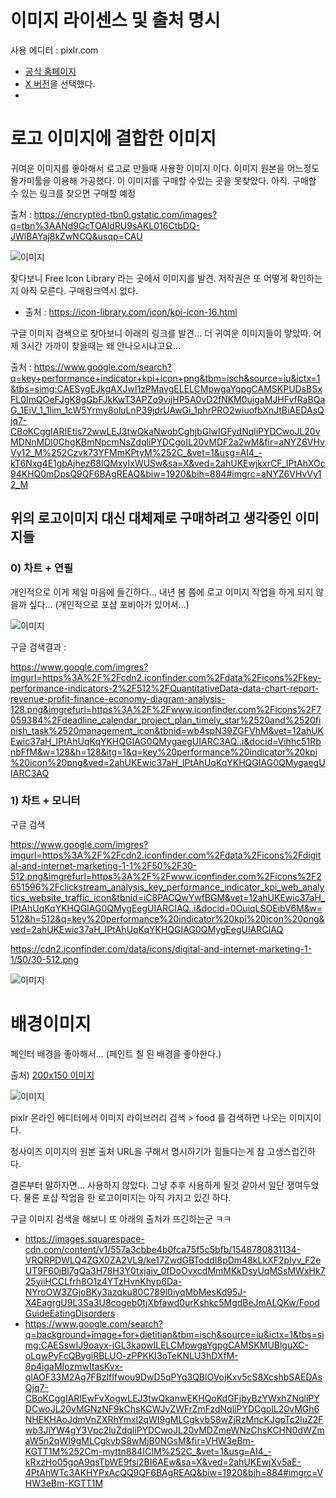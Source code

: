 # 이미지 라이센스 및 출처 명시

사용 에디터 : pixlr.com

- [공식 홈페이지](https://pixlr.com/kr/)
- [X 버전](https://pixlr.com/kr/x/)을 선택했다. 
- 



# 로고 이미지에 결합한 이미지



귀여운 이미지를 좋아해서 로고로 만들때 사용한 이미지 이다. 이미지 원본을 어느정도 올가미툴을 이용해 가공했다. 이 이미지를 구매할 수있는 곳을 못찾았다. 아직. 구매할 수 있는 링크를 찾으면 구매할 예정

출처 : https://encrypted-tbn0.gstatic.com/images?q=tbn%3AANd9GcTOAldRU9sAKL016CtbDQ-JWlBAYaj8kZwNCQ&usqp=CAU

![이미지](https://encrypted-tbn0.gstatic.com/images?q=tbn%3AANd9GcTOAldRU9sAKL016CtbDQ-JWlBAYaj8kZwNCQ&usqp=CAU)



찾다보니 Free Icon Library 라는 곳에서 이미지를 발견. 저작권은 또 어떻게 확인하는지 아직 모른다. 구매링크역시 없다.

- 출처 : https://icon-library.com/icon/kpi-icon-16.html 



구글 이미지 검색으로 찾아보니 아래의 링크를 발견... 더 귀여운 이미지들이 맣았따. 어제 3시간 가까이 찾을때는 왜 안나오시냐고요...  

출처 : https://www.google.com/search?q=key+performance+indicator+kpi+icon+png&tbm=isch&source=iu&ictx=1&tbs=simg:CAESygEJkgAXJwI1zPMavgELELCMpwgaYgpgCAMSKPUDsBSxFL0ImQOeFJgK8gGbFJkKwT3APZo9vijHP5A0vD2fNKM0uigaMJHFvfRaBQaG_1EiV_1_1lim_1cW5Yrmy8oluLnP39jdrUAwGi_1phrPRO2wiuofbXnJtBiAEDAsQjq7-CBoKCggIARIEtis72wwLEJ3twQkaNwobCghjbGlwIGFydNqliPYDCwoJL20vMDNnMDl0ChgKBmNpcmNsZdqliPYDCgoIL20vMDF2a2wM&fir=aNYZ6VHvVy12_M%252Czvk73YFMmKPtyM%252C_&vet=1&usg=AI4_-kT6Nxg4E1gbAjhez68IQMxyIxWUSw&sa=X&ved=2ahUKEwjkxrCF_IPtAhXOc94KHQ0mDpsQ9QF6BAgREAQ&biw=1920&bih=884#imgrc=aNYZ6VHvVy12_M



## 위의 로고이미지 대신 대체제로 구매하려고 생각중인 이미지들

### 0) 차트 + 연필

개인적으로 이게 제일 마음에 들긴하다... 내년 봄 쯤에 로고 이미지 작업을 하게 되지 않을까 싶다... (개인적으로 포샵 포비아가 있어서...)

![이미지](https://cdn2.iconfinder.com/data/icons/key-performance-indicators-2/512/QuantitativeData-data-chart-report-revenue-profit-finance-economy-diagram-analysis-128.png)

구글 검색결과 :  

https://www.google.com/imgres?imgurl=https%3A%2F%2Fcdn2.iconfinder.com%2Fdata%2Ficons%2Fkey-performance-indicators-2%2F512%2FQuantitativeData-data-chart-report-revenue-profit-finance-economy-diagram-analysis-128.png&imgrefurl=https%3A%2F%2Fwww.iconfinder.com%2Ficons%2F7059384%2Fdeadline_calendar_project_plan_timely_star%2520and%2520finish_task%2520management_icon&tbnid=wb4spN39ZGFVhM&vet=12ahUKEwic37aH_IPtAhUqKqYKHQGIAG0QMygaegUIARC3AQ..i&docid=Vihhc51RbnbFfM&w=128&h=128&itg=1&q=key%20performance%20indicator%20kpi%20icon%20png&ved=2ahUKEwic37aH_IPtAhUqKqYKHQGIAG0QMygaegUIARC3AQ



### 1) 차트 + 모니터

구글 검색

https://www.google.com/imgres?imgurl=https%3A%2F%2Fcdn2.iconfinder.com%2Fdata%2Ficons%2Fdigital-and-internet-marketing-1-1%2F50%2F30-512.png&imgrefurl=https%3A%2F%2Fwww.iconfinder.com%2Ficons%2F2651596%2Fclickstream_analysis_key_performance_indicator_kpi_web_analytics_website_traffic_icon&tbnid=iC8PACQwYwfBGM&vet=12ahUKEwic37aH_IPtAhUqKqYKHQGIAG0QMygEegUIARCIAQ..i&docid=0OuiqLSOEibV6M&w=512&h=512&q=key%20performance%20indicator%20kpi%20icon%20png&ved=2ahUKEwic37aH_IPtAhUqKqYKHQGIAG0QMygEegUIARCIAQ

https://cdn2.iconfinder.com/data/icons/digital-and-internet-marketing-1-1/50/30-512.png

![이미지](https://cdn2.iconfinder.com/data/icons/digital-and-internet-marketing-1-1/50/30-512.png)





# 배경이미지 

페인터 배경을 좋아해서... (페인트 칠 된 배경을 좋아한다.)

출처) [200x150 이미지](https://images.unsplash.com/photo-1515003197210-e0cd71810b5f?ixlib=rb-1.2.1&q=80&fm=jpg&crop=entropy&cs=tinysrgb&w=200&fit=max&ixid=eyJhcHBfaWQiOjQ1MzM1fQ)

![이미지](https://images.unsplash.com/photo-1515003197210-e0cd71810b5f?ixlib=rb-1.2.1&q=80&fm=jpg&crop=entropy&cs=tinysrgb&w=200&fit=max&ixid=eyJhcHBfaWQiOjQ1MzM1fQ)

pixlr 온라인 에디터에서 이미지 라이브러리 검색 > food 를 검색하면 나오는 이미지이다.

정사이즈 이미지의 원본 출처 URL을 구해서 명시하기가 힘들다는게 참 고생스럽긴하다.

결론부터 말하자면... 사용하지 않았다. 그냥 추후 사용하게 될것 같아서 일단 쟁여두었다. 물론 포샵 작업을 한 로고이미지는 아직 가지고 있긴 하다. 

구글 이미지 검색을 해보니 또 아래의 출처가 뜨긴하는군 ㅋㅋ

- https://images.squarespace-cdn.com/content/v1/557a3cbbe4b0fca75f5c5bfb/1548780831134-VRQRPDWLQ4ZGX0ZA2VL9/ke17ZwdGBToddI8pDm48kLkXF2pIyv_F2eUT9F60jBl7gQa3H78H3Y0txjaiv_0fDoOvxcdMmMKkDsyUqMSsMWxHk725yiiHCCLfrh8O1z4YTzHvnKhyp6Da-NYroOW3ZGjoBKy3azqku80C789l0iyqMbMesKd95J-X4EagrgU9L3Sa3U8cogeb0tjXbfawd0urKshkc5MgdBeJmALQKw/FoodGuideEatingDisorders
- https://www.google.com/search?q=background+image+for+dietitian&tbm=isch&source=iu&ictx=1&tbs=simg:CAESswIJ9oayx-jGL3kapwILELCMpwgaYgpgCAMSKMUBlguXC-oLqwPyFcQBygiRBLUO-zPPKKI3oTeKNLU3hDXfM-8p4igaMIozmwItasKvx-qlAOF33M2Ag7FBzlfIfwou9DwD5qPYg3QBlOVojKxv5cS8XcshbSAEDAsQjq7-CBoKCggIARIEwFvXogwLEJ3twQkanwEKHQoKdGFjbyBzYWxhZNqliPYDCwoJL20vMGNzNF9kChsKCWJyZWFrZmFzdNqliPYDCgoIL20vMGh6NHEKHAoJdmVnZXRhYmxl2qWI9gMLCgkvbS8wZjRzMncKJgoTc2luZ2Fwb3JlYW4gY3Vpc2luZdqliPYDCwoJL20vMDZmeWNzChsKCHN0dWZmaW5n2qWI9gMLCgkvbS8wMjB0NGsM&fir=VHW3eBm-KGTT1M%252Cm-myttn884ICIM%252C_&vet=1&usg=AI4_-kRxzHo05goA9qsTbWE9fsi2BI6AEw&sa=X&ved=2ahUKEwjXv5aE-4PtAhWTc3AKHYPxAcQQ9QF6BAgREAQ&biw=1920&bih=884#imgrc=VHW3eBm-KGTT1M



